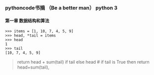 ### pythoncode书摘 （Be a better man） python 3

#### 第一章 数据结构和算法

```
>>> items = [1, 10, 7, 4, 5, 9]
>>> head, *tail = items
>>> head
1
>>> tail
[10, 7, 4, 5, 9]
```

> return head + sum(tail) if tail else head  # if tail is True then return head+sum(tail), 
